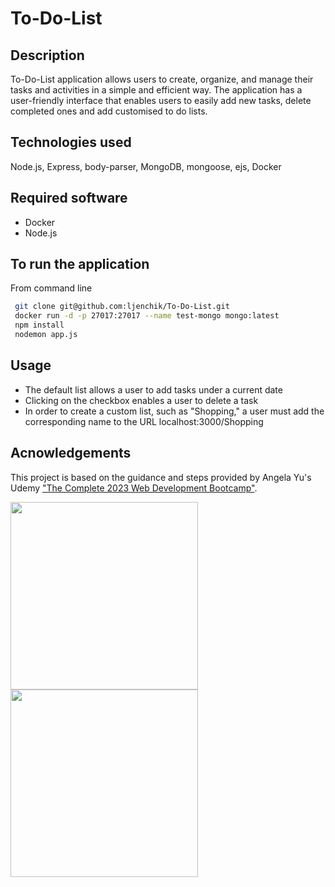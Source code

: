 # To-Do-List

## Description

To-Do-List application allows users to create, organize, and manage their tasks and activities in a simple and efficient way. 
The application has a user-friendly interface that enables users to easily add new tasks, delete completed ones and add customised to do lists.

## Technologies used 

Node.js, Express, body-parser, MongoDB, mongoose, ejs, Docker



## Required software

- Docker
- Node.js

## To run the application

From command line
 
```bash
 git clone git@github.com:ljenchik/To-Do-List.git
 docker run -d -p 27017:27017 --name test-mongo mongo:latest
 npm install
 nodemon app.js
```

## Usage

- The default list allows a user to add tasks under a current date
- Clicking on the checkbox enables a user to delete a task
- In order to create a custom list, such as "Shopping," a user must add the corresponding name to the URL localhost:3000/Shopping


## Acnowledgements

This project is based on the guidance and steps provided by Angela Yu's Udemy <a href="https://www.udemy.com/course/the-complete-web-development-bootcamp/learn/lecture/18125215#questions/18744410"> 
"The Complete 2023 Web Development Bootcamp"</a>. 



<img src="https://github.com/ljenchik/To-Do-List/assets/84686704/97c6945e-22fc-4a41-8dee-9fc06dd37ac5" width="300px">
<img src="https://github.com/ljenchik/To-Do-List/assets/84686704/c483abfc-b506-4af1-b82c-e583bb1acab2" width="300px">
